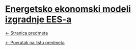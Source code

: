 # [Energetsko ekonomski modeli izgradnje EES-a](https://www.github.com/studosi-fer/EEMIE)
[<- Stranica predmeta](https://www.fer.unizg.hr/predmet/eemie)

[<- Povratak na listu predmeta](https://www.github.com/studosi/FER)
